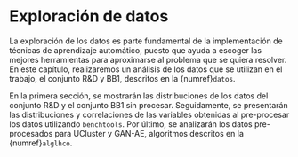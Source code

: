 # Exploración de datos
La exploración de los datos es parte fundamental de la implementación de técnicas de aprendizaje automático, puesto que ayuda a escoger las mejores herramientas para aproximarse al problema que se quiera resolver. En este capítulo, realizaremos un análisis de los datos que se utilizan en el trabajo, el conjunto R&D y BB1, descritos en la {numref}`datos`. 

En la primera sección, se mostrarán las distribuciones de los datos del conjunto R&D y el conjunto BB1 sin procesar. Seguidamente, se presentarán las distribuciones y correlaciones de las variables obtenidas al pre-procesar los datos utilizando `benchtools`. Por último, se analizarán los datos pre-procesados para UCluster y GAN-AE, algoritmos descritos en la {numref}`alglhco`.